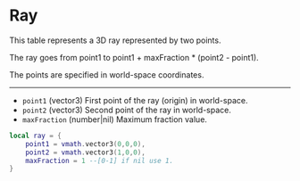 # Ray
This table represents a 3D ray represented by two points.

The ray goes from point1 to point1 + maxFraction * (point2 - point1).

The points are specified in world-space coordinates.

---

* `point1` (vector3) First point of the ray (origin) in world-space.
* `point2` (vector3) 	Second point of the ray in world-space.
* `maxFraction` (number|nil) Maximum fraction value.

```lua
local ray = {
    point1 = vmath.vector3(0,0,0),
    point2 = vmath.vector3(1,0,0),
    maxFraction = 1 --[0-1] if nil use 1.
}
```